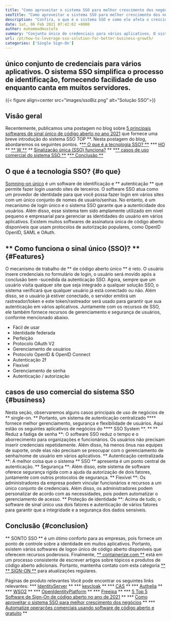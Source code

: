 ```yaml
---
title: "Como aproveitar o sistema SSO para melhor crescimento dos negócios" 
seoTitle: "Como aproveitar o sistema SSO para melhor crescimento dos negócios" 
description: "Confira, o que é o sistema SSO e como ele afeta o crescimento da sua empresa. Os sistemas de sinal único de código aberto são amplamente utilizados no nível pequeno e corporativo." 
date: Sat, 06 Feb 2021 07:42:02 +0000
author: muhammadmustafa
summary: "Conjunto único de credenciais para vários aplicativos. O sistema SSO simplifica o processo de identificação, fornecendo facilidade de uso enquanto canta em muitos servidores." 
url: /pt/how-to-leverage-sso-solution-for-better-business-growth/
categories: ['Single Sign-On']
---
```


## único conjunto de credenciais para vários aplicativos. O sistema SSO simplifica o processo de identificação, fornecendo facilidade de uso enquanto canta em muitos servidores.

{{< figure align=center src="images/ssoBiz.png" alt="Solução SSO">}}


## Visão geral
Recentemente, publicamos uma postagem no blog sobre [5 principais softwares de sinal único de código aberto no ano 2021][1] que fornece uma breve introdução do sistema SSO TOP **. Nesta postagem do blog, abordaremos os seguintes pontos.
  *[** O que é a tecnologia SSO? **][2]
  *** [HO][3] ** [** W **][3] ** [Sinalização única (SSO) funciona?][3] **
  *[** casos de uso comercial do sistema SSO **][4]
  *[** Conclusão **][5]

## O que é a tecnologia SSO? {#o que}
[Somning-on único][6] é um software de identificação e ** autenticação ** que permite fazer login usando sites de terceiros. O software SSO atua como um provedor de identidade para que você possa fazer login em vários sites com um único conjunto de nomes de usuário/senhas. No entanto, é um mecanismo de login único e o sistema SSO garante que a autenticidade dos usuários.
Além disso, esse sistema tem sido amplamente utilizado em nível pequeno e empresarial para gerenciar as identidades do usuário em vários aplicativos. Existem muitos softwares de assinatura única de código aberto disponíveis que usam protocolos de autorização populares, como OpenID OpenID, SAML e OAuth.

## ** Como funciona o sinal único (SSO)? ** {#Features}
O mecanismo de trabalho de ** de código aberto único ** é reto. O usuário insere credenciais no formulário de login, o usuário será movido após a conclusão bem -sucedida da autenticação SSO. Agora, sempre que um usuário visita qualquer site que seja integrado a qualquer solução SSO, o sistema verificará que qualquer usuário já está conectado ou não. Além disso, se o usuário já estiver conectado, o servidor emitirá um rastreador/token e este token/rastreador será usado para garantir que sua autenticação em vários aplicativos. Juntamente com os recursos de SSO, ele também fornece recursos de gerenciamento e segurança de usuários, conforme mencionado abaixo.
  * Fácil de usar
  * Identidade federada
  * Perfeição
  * Protocolo OAuth V2
  * Gerenciamento de usuários
  * Protocolo OpenID & OpenID Connect
  * Autenticação 2f
  * Flexível
  * Gerenciamento de senha
  * Autenticação / autorização

## casos de uso comercial do sistema SSO {#business}
Nesta seção, observaremos alguns casos principais de uso de negócios de ** single-on. ** Portanto, um sistema de autenticação centralizado **** fornece melhor gerenciamento, segurança e flexibilidade de usuários. Aqui estão os seguintes aplicativos de negócios do **** SSO System **. **
** Reduz a fadiga de senha **: O software SSO reduz o tempo e o aborrecimento para organizações e funcionários. Os usuários não precisam inserir credenciais repetidamente. Além disso, há menos ônus nas equipes de suporte, onde elas não precisam se preocupar com o gerenciamento de senha/nome de usuário em vários aplicativos.
** Autenticação centralizada **: A melhor coisa que o sistema ** SSO ** apresenta é um ponto central de autenticação.
** Segurança **: Além disso, este sistema de software oferece segurança rígida com a ajuda da autorização de dois fatores, juntamente com outros protocolos de segurança.
** Flexível **: Os administradores da empresa podem vincular funcionários e recursos a um único conjunto de credenciais. Além disso, os administradores podem personalizar de acordo com as necessidades, pois podem automatizar o gerenciamento de acesso.
** Proteção de identidade **: Acima de tudo, o software de sinal único usa dois fatores e autenticação de vários fatores para garantir que a integridade e a segurança dos dados sensíveis.

## Conclusão {#conclusion}
** SONTO SSO ** é um ótimo conforto para as empresas, pois fornece um ponto de controle sobre a identidade em muitos aplicativos. Portanto, existem vários softwares de logon único de código aberto disponíveis que oferecem recursos poderosos.
Finalmente, [** containerize.com **][7] está em um processo consistente de escrever artigos sobre tópicos e produtos de código aberto adicionais. Portanto, mantenha contato com esta categoria [** ** SIGN-ON **][6] para atualizações regulares.

Páginas de produto relevantes
Você pode encontrar os seguintes links relevantes:
  *** [IdentityServer][8] **
  *** [keycloak][9] **
  *** [CAS][10] **
  *** [Authelia][11] **
  *** [WSO2][12] **
  *** [OpenIdentityPlatform][13] **
  *** [Freeipa][14] **
  *** [5 Top 5 Software de Sign-On de código aberto no ano de 2021][1] **
  *** [Como aproveitar o sistema SSO para melhor crescimento dos negócios][15] **
  *** [Automatize operações comerciais usando software de código aberto e gratuito][16] **

  
[1]: https://blog.containerize.com/single-sign-on/top-5-open-source-single-sign-on-software-in-the-year-2021/
[2]: #what
[3]: #features
[4]: #business
[5]: #Conclusion
[6]: https://products.containerize.com/single-sign-on/
[7]: https://www.containerize.com/
[8]: https://products.containerize.com/single-sign-on/identity-server
[9]: https://products.containerize.com/single-sign-on/keycloak
[10]: https://products.containerize.com/single-sign-on/cas
[11]: https://products.containerize.com/single-sign-on/authelia
[12]: https://products.containerize.com/single-sign-on/wso2
[13]: https://products.containerize.com/single-sign-on/openidentityplatform
[14]: https://products.containerize.com/single-sign-on/freeipa
[15]: https://blog.containerize.com/single-sign-on/pt/how-to-leverage-sso-solution-for-better-business-growth/
[16]: https://blog.containerize.com/blogging/automate-business-operations-using-open-source-software/

